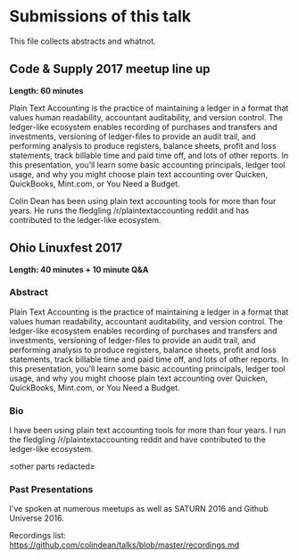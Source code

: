 # Submissions of this talk

This file collects abstracts and whatnot.

## Code & Supply 2017 meetup line up

**Length: 60 minutes**

Plain Text Accounting is the practice of maintaining a ledger in a format that values human readability, accountant auditability, and version control. The ledger-like ecosystem enables recording of purchases and transfers and investments, versioning of ledger-files to provide an audit trail, and performing analysis to produce registers, balance sheets, profit and loss statements, track billable time and paid time off, and lots of other reports. In this presentation, you’ll learn some basic accounting principals, ledger tool usage, and why you might choose plain text accounting over Quicken, QuickBooks, Mint.com, or You Need a Budget.

Colin Dean has been using plain text accounting tools for more than four years. He runs the fledgling /r/plaintextaccounting reddit and has contributed to the ledger-like ecosystem.

## Ohio Linuxfest 2017

**Length: 40 minutes + 10 minute Q&A**

### Abstract

Plain Text Accounting is the practice of maintaining a ledger in a format that values human readability, accountant auditability, and version control. The ledger-like ecosystem enables recording of purchases and transfers and investments, versioning of ledger-files to provide an audit trail, and performing analysis to produce registers, balance sheets, profit and loss statements, track billable time and paid time off, and lots of other reports. In this presentation, you’ll learn some basic accounting principals, ledger tool usage, and why you might choose plain text accounting over Quicken, QuickBooks, Mint.com, or You Need a Budget.

### Bio

I have been using plain text accounting tools for more than four years. I run the fledgling /r/plaintextaccounting reddit and have contributed to the ledger-like ecosystem.

≤other parts redacted≥  

### Past Presentations

I've spoken at numerous meetups as well as SATURN 2016 and Github Universe 2016.

Recordings list: https://github.com/colindean/talks/blob/master/recordings.md
